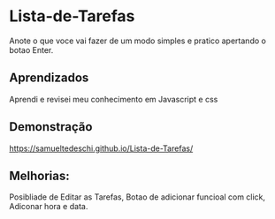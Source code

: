 
# Lista-de-Tarefas

Anote o que voce vai fazer de um modo simples e pratico apertando o botao Enter.


## Aprendizados

Aprendi e revisei meu conhecimento em Javascript e css

## Demonstração

https://samueltedeschi.github.io/Lista-de-Tarefas/


## Melhorias:

Posibliade de Editar as Tarefas,
Botao de adicionar funcioal com click,
Adiconar hora e data.

